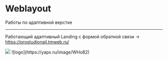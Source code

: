 # Weblayout
Работы по адаптивной верстке
____

Работающий адаптивный Landing с формой обратной связи -> https://prostudionail.tmweb.ru/

<img src="https://prostudionail.tmweb.ru/">
![logo](https://yapx.ru/image/WHo82)


